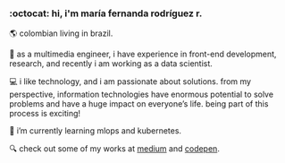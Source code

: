 ### :octocat: hi, i'm maría fernanda rodríguez r.

:earth_americas: colombian living in brazil.

:dart: as a multimedia engineer, i have experience in front-end development, research, and recently i am working as a data scientist.

:computer: i like technology, and i am passionate about solutions. from my perspective, information technologies have enormous potential to solve problems and have a huge impact on everyone’s life. being part of this process is exciting!

:rocket: i’m currently learning mlops and kubernetes.

:mag: check out some of my works at [medium](https://mafda.medium.com/) and [codepen](https://codepen.io/mafda).

<!--
**mafda/mafda** is a ✨ _special_ ✨ repository because its `README.md` (this file) appears on your GitHub profile.

Here are some ideas to get you started:

- 🔭 I’m currently working on ...
- 🌱 I’m currently learning ...
- 👯 I’m looking to collaborate on ...
- 🤔 I’m looking for help with ...
- 💬 Ask me about ...
- 📫 How to reach me: ...
- 😄 Pronouns: ...
- ⚡ Fun fact: ...
-->
